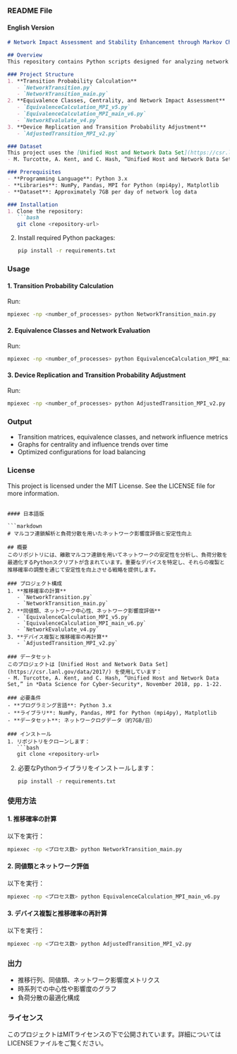 ### README File

#### English Version

```markdown
# Network Impact Assessment and Stability Enhancement through Markov Chain Analysis and Load Balancing

## Overview
This repository contains Python scripts designed for analyzing network stability and optimizing load balancing using discrete Markov chains. The models identify critical network devices and provide strategies for enhancing stability through replication and transition probability adjustments.

### Project Structure
1. **Transition Probability Calculation**
   - `NetworkTransition.py`
   - `NetworkTransition_main.py`
2. **Equivalence Classes, Centrality, and Network Impact Assessment**
   - `EquivalenceCalculation_MPI_v5.py`
   - `EquivalenceCalculation_MPI_main_v6.py`
   - `NetworkEvalulate_v4.py`
3. **Device Replication and Transition Probability Adjustment**
   - `AdjustedTransition_MPI_v2.py`

### Dataset
This project uses the [Unified Host and Network Data Set](https://csr.lanl.gov/data/2017/):
- M. Turcotte, A. Kent, and C. Hash, “Unified Host and Network Data Set,” in *Data Science for Cyber-Security*, November 2018, pp. 1-22.

### Prerequisites
- **Programming Language**: Python 3.x
- **Libraries**: NumPy, Pandas, MPI for Python (mpi4py), Matplotlib
- **Dataset**: Approximately 7GB per day of network log data

### Installation
1. Clone the repository:
   ```bash
   git clone <repository-url>
   ```
2. Install required Python packages:
   ```bash
   pip install -r requirements.txt
   ```

### Usage
#### 1. Transition Probability Calculation
Run:
```bash
mpiexec -np <number_of_processes> python NetworkTransition_main.py
```

#### 2. Equivalence Classes and Network Evaluation
Run:
```bash
mpiexec -np <number_of_processes> python EquivalenceCalculation_MPI_main_v6.py
```

#### 3. Device Replication and Transition Probability Adjustment
Run:
```bash
mpiexec -np <number_of_processes> python AdjustedTransition_MPI_v2.py
```

### Output
- Transition matrices, equivalence classes, and network influence metrics
- Graphs for centrality and influence trends over time
- Optimized configurations for load balancing

### License
This project is licensed under the MIT License. See the LICENSE file for more information.
```

#### 日本語版

```markdown
# マルコフ連鎖解析と負荷分散を用いたネットワーク影響度評価と安定性向上

## 概要
このリポジトリには、離散マルコフ連鎖を用いてネットワークの安定性を分析し、負荷分散を最適化するPythonスクリプトが含まれています。重要なデバイスを特定し、それらの複製と推移確率の調整を通じて安定性を向上させる戦略を提供します。

### プロジェクト構成
1. **推移確率の計算**
   - `NetworkTransition.py`
   - `NetworkTransition_main.py`
2. **同値類、ネットワーク中心性、ネットワーク影響度評価**
   - `EquivalenceCalculation_MPI_v5.py`
   - `EquivalenceCalculation_MPI_main_v6.py`
   - `NetworkEvalulate_v4.py`
3. **デバイス複製と推移確率の再計算**
   - `AdjustedTransition_MPI_v2.py`

### データセット
このプロジェクトは [Unified Host and Network Data Set](https://csr.lanl.gov/data/2017/) を使用しています：
- M. Turcotte, A. Kent, and C. Hash, “Unified Host and Network Data Set,” in *Data Science for Cyber-Security*, November 2018, pp. 1-22.

### 必要条件
- **プログラミング言語**: Python 3.x
- **ライブラリ**: NumPy, Pandas, MPI for Python (mpi4py), Matplotlib
- **データセット**: ネットワークログデータ（約7GB/日）

### インストール
1. リポジトリをクローンします：
   ```bash
   git clone <repository-url>
   ```
2. 必要なPythonライブラリをインストールします：
   ```bash
   pip install -r requirements.txt
   ```

### 使用方法
#### 1. 推移確率の計算
以下を実行：
```bash
mpiexec -np <プロセス数> python NetworkTransition_main.py
```

#### 2. 同値類とネットワーク評価
以下を実行：
```bash
mpiexec -np <プロセス数> python EquivalenceCalculation_MPI_main_v6.py
```

#### 3. デバイス複製と推移確率の再計算
以下を実行：
```bash
mpiexec -np <プロセス数> python AdjustedTransition_MPI_v2.py
```

### 出力
- 推移行列、同値類、ネットワーク影響度メトリクス
- 時系列での中心性や影響度のグラフ
- 負荷分散の最適化構成

### ライセンス
このプロジェクトはMITライセンスの下で公開されています。詳細についてはLICENSEファイルをご覧ください。
```
